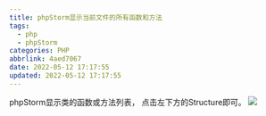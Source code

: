 ```yaml
---
title: phpStorm显示当前文件的所有函数和方法
tags:
  - php
  - phpStorm
categories: PHP
abbrlink: 4aed7067
date: 2022-05-12 17:17:55
updated: 2022-05-12 17:17:55
---
```

phpStorm显示类的函数或方法列表， 点击左下方的Structure即可。
![](/images/phpstorm_show_func_1.png)